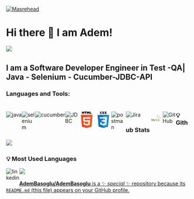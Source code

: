 [![Masrehead](https://gifdb.com/images/high/red-hacker-matrix-rxowhi05xduket6f.gif)](https://AdemBasoglu.io)

# Hi there 👋 I am Adem!

![](https://komarev.com/ghpvc/?username=AdemBasoglu)


## I am a Software Developer Engineer in Test -QA| Java - Selenium - Cucumber-JDBC-API


### Languages and Tools:
#
#

<img align="left" alt="java" height=36px src="https://logos-download.com/wp-content/uploads/2016/10/Java_logo_icon.png"/>
<img align="left" alt="selenium" width=36px src= "https://upload.wikimedia.org/wikipedia/commons/thumb/d/d5/Selenium_Logo.png/1200px-Selenium_Logo.png">
<img align="left" alt="cucumber" height=36px src="https://encrypted-tbn1.gstatic.com/images?q=tbn:ANd9GcRwfaCCeBtUYrrJz30sBA4IHBFLclgMVbGItsmHWf0EhsD0SA64">
<img align="left" alt="JDBC" width=36px src="https://encrypted-tbn0.gstatic.com/images?q=tbn:ANd9GcQ8x-_QBEnIf8jXYLY1c-PAh40xFC9Ia2zyYz35utSj&s" >
<img align="left" alt="HTML5" width=45px src="https://raw.githubusercontent.com/github/explore/80688e429a7d4ef2fca1e82350fe8e3517d3494d/topics/html/html.png" >
<img align="left" alt="CSS3" width=45px src="https://raw.githubusercontent.com/github/explore/80688e429a7d4ef2fca1e82350fe8e3517d3494d/topics/css/css.png" >
<img align="left" alt="postman" width=40px src="https://seeklogo.com/images/P/postman-logo-0087CA0D15-seeklogo.com.png" >
<img align="left" alt="Jira" width=65px src="https://encrypted-tbn0.gstatic.com/images?q=tbn:ANd9GcTXbZKnu7FYpiyDIq9di7Sre_z8CbddRXzIwQ&usqp=CAU" >
<img align="left" alt="MySQL" width=36px src="https://raw.githubusercontent.com/github/explore/80688e429a7d4ef2fca1e82350fe8e3517d3494d/topics/mysql/mysql.png" >
<img align="left" alt="GitHub" width=36px src="https://www.oomnitza.com/wp-content/uploads/2022/06/github-logo-300x300.png" >

#
#
#
### <summary>:bulb: Github Stats</summary>
<img src="https://github-readme-stats.vercel.app/api?username=AdemBasoglu&theme=dark" >

### <summary>:bulb:  Most Used Languages</summary>
<img src="https://github-readme-stats.vercel.app/api/top-langs/?username=AdemBasoglu&layout=compact&theme=dark" >


<a href="https://www.linkedin.com/in/adembasoglu?lipi=urn%3Ali%3Apage%3Ad_flagship3_profile_view_base_contact_details%3BrWUEAf95RcmzEmqVsmJavA%3D%3D">
<img align="left" alt="linkedin" width=36px src="https://upload.wikimedia.org/wikipedia/commons/thumb/f/f8/LinkedIn_icon_circle.svg/800px-LinkedIn_icon_circle.svg.png" >

**AdemBasoglu/AdemBasoglu** is a ✨ _special_ ✨ repository because its `README.md` (this file) appears on your GitHub profile.

<!--

### Here are some ideas to get you started:

- 🔭 I’m currently working
- 🌱 I’m currently learning
- 👯 I’m looking to collaborate on ...
- 🤔 I’m looking for help with ...
- 💬 Ask me about ...
- 📫 How to reach me: ...
- 😄 Pronouns: ...
- ⚡ Fun fact: .....
-->

